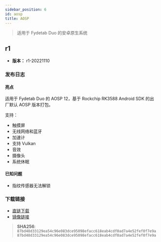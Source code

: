 ```yaml
---
sidebar_position: 6
id: aosp
title: AOSP
---
```

> 适用于 Fydetab Duo 的安卓原生系统

## r1
- **版本：** r1-20221110

### 发布日志

#### 亮点

适用于 Fydetab Duo 的 AOSP 12，基于 Rockchip RK3588 Android SDK 的出厂默认 AOSP 版本打包。

支持：
- 触摸屏
- 无线网络和蓝牙
- 加速计
- 支持 Vulkan
- 音效
- 摄像头
- 系统休眠

#### 已知问题
- 指纹传感器无法解锁

###  下载链接

- [直链下载](https://download.fydeos.io/fydetabduo/fydetab_duo-aosp12-update-20221110.img.xz)
- [镜像链接](https://fydeos-my.sharepoint.cn/:u:/g/personal/fyde_fydeos_partner_onmschina_cn/ERfwvQ4V5uFArZzHb2Qkj1cBpNTgksyZFCsU8qffWCKbZw?e=awT4vT)

> **SHA256**: `87bd48d33129ea54c96e083dce95098efacc618eab4cdf0ad7a4e52fef0f7e9a87bd48d33129ea54c96e083dce95098efacc618eab4cdf0ad7a4e52fef0f7e9a`
